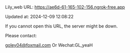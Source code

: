 Lily_web URL: https://ae6d-61-165-102-156.ngrok-free.app

Updated at: 2024-12-09 12:08:22

If you cannot open this URL, the server might be down.

Please contact: 

goley04@foxmail.com Or Wechat:GL_yeaH